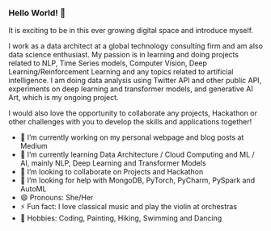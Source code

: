 ### Hello World! 👋

It is exciting to be in this ever growing digital space and introduce myself.

I work as a data architect at a global technology consulting firm and am also data science enthusiast. My passion is in learning and doing projects related to NLP, Time Series models, Computer Vision, Deep Learning/Reinforcement Learning and any topics related to artificial intelligence. I am doing data analysis using Twitter API and other public API, experiments on deep learning and transformer models, and generative AI Art, which is my ongoing project.

I would also love the opportunity to collaborate any projects, Hackathon or other challenges with you to develop the skills and applications together! 

- 🔭 I’m currently working on my personal webpage and blog posts at Medium
- 🌱 I’m currently learning Data Architecture / Cloud Computing and ML / AI, mainly NLP, Deep Learning and Transformer Models
- 👯 I’m looking to collaborate on Projects and Hackathon
- 🤔 I’m looking for help with MongoDB, PyTorch, PyCharm, PySpark and AutoML
- 😄 Pronouns: She/Her
- ⚡ Fun fact: I love classical music and play the violin at orchestras
- :rocket: Hobbies: Coding, Painting, Hiking, Swimming and Dancing

